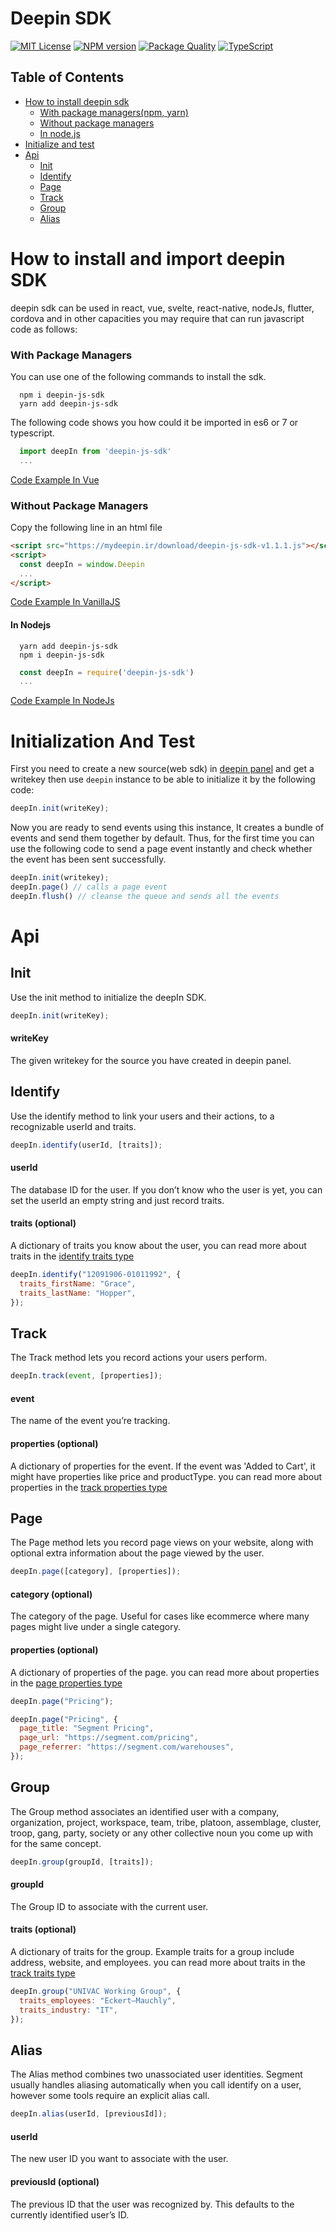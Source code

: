 # Deepin SDK

[![MIT License][license-image]][license-url]
[![NPM version][npm-version-image]][npm-url]
[![Package Quality][packagequality-image]][packagequality-url]
[![TypeScript](typescript-image)](https://typescriptlang.org)

## Table of Contents

- [How to install deepin sdk](#how-to-install-and-import-deepin-sdk)
  - [With package managers(npm, yarn)](#with-package-managers)
  - [Without package managers](#without-package-managers)
  - [In node.js](#in-nodejs)
- [Initialize and test]()
- [Api](#api)
  - [Init](#init)
  - [Identify](#identify)
  - [Page](#page)
  - [Track](#track)
  - [Group](#group)
  - [Alias](#alias)

# How to install and import deepin SDK

deepin sdk can be used in react, vue, svelte, react-native, nodeJs, flutter, cordova and in other capacities you may require that can run javascript code as follows:

### With Package Managers

You can use one of the following commands to install the sdk.

```shell
  npm i deepin-js-sdk
  yarn add deepin-js-sdk
```

The following code shows you how could it be imported in es6 or 7 or typescript.

```js
  import deepIn from 'deepin-js-sdk'
  ...
```

[Code Example In Vue](https://github.com/mydeepinir/SDK/blob/main/demos/es-demo/src/App.vue)

### Without Package Managers

Copy the following line in an html file

```html
<script src="https://mydeepin.ir/download/deepin-js-sdk-v1.1.1.js"></script>
<script>
  const deepIn = window.Deepin
  ...
</script>
```

[Code Example In VanillaJS](https://github.com/mydeepinir/SDK/blob/main/demos/umd-demo/index.html)

#### In Nodejs

```shell
  yarn add deepin-js-sdk
  npm i deepin-js-sdk
```

```js
  const deepIn = require('deepin-js-sdk')
  ...
```

[Code Example In NodeJs](https://github.com/mydeepinir/SDK/blob/main/demos/cjs-demo/index.ts)

# Initialization And Test

First you need to create a new source(web sdk) in [deepin panel](https://dash.mydeepin.ir) and get a writekey then use `deepin` instance to be able to initialize it by the following code:

```js
deepIn.init(writeKey);
```
Now you are ready to send events using this instance,
It creates a bundle of events and send them together by default. Thus, for the first time you can use the following code to send a page event instantly and check whether the event has been sent successfully.

```js
deepIn.init(writekey);
deepIn.page() // calls a page event
deepIn.flush() // cleanse the queue and sends all the events
```

# Api

## Init

Use the init method to initialize the deepIn SDK.

```js
deepIn.init(writeKey);
```

#### writeKey

The given writekey for the source you have created in deepin panel.

## Identify

Use the identify method to link your users and their actions, to a recognizable userId and traits.

```js
deepIn.identify(userId, [traits]);
```

#### userId

The database ID for the user. If you don’t know who the user is yet, you can set the userId an empty string and just record traits.

#### traits (optional)

A dictionary of traits you know about the user, you can read more about traits in the [identify traits type](/src/types/identify.ts)

```js
deepIn.identify("12091906-01011992", {
  traits_firstName: "Grace",
  traits_lastName: "Hopper",
});
```

## Track

The Track method lets you record actions your users perform.

```js
deepIn.track(event, [properties]);
```

#### event

The name of the event you’re tracking.

#### properties (optional)

A dictionary of properties for the event. If the event was 'Added to Cart', it might have properties like price and productType. you can read more about properties in the [track properties type](/src/types/track.ts)

## Page

The Page method lets you record page views on your website, along with optional extra information about the page viewed by the user.

```js
deepIn.page([category], [properties]);
```

#### category (optional)

The category of the page. Useful for cases like ecommerce where many pages might live under a single category.

#### properties (optional)

A dictionary of properties of the page. you can read more about properties in the [page properties type](/src/types/page.ts)

```js
deepIn.page("Pricing");
```

```js
deepIn.page("Pricing", {
  page_title: "Segment Pricing",
  page_url: "https://segment.com/pricing",
  page_referrer: "https://segment.com/warehouses",
});
```

## Group

The Group method associates an identified user with a company, organization, project, workspace, team, tribe, platoon, assemblage, cluster, troop, gang, party, society or any other collective noun you come up with for the same concept.

```js
deepIn.group(groupId, [traits]);
```

#### groupId

The Group ID to associate with the current user.

#### traits (optional)

A dictionary of traits for the group. Example traits for a group include address, website, and employees. you can read more about traits in the [track traits type](/src/types/group.ts)

```js
deepIn.group("UNIVAC Working Group", {
  traits_employees: "Eckert–Mauchly",
  traits_industry: "IT",
});
```

## Alias

The Alias method combines two unassociated user identities. Segment usually handles aliasing automatically when you call identify on a user, however some tools require an explicit alias call.

```js
deepIn.alias(userId, [previousId]);
```

#### userId

The new user ID you want to associate with the user.

#### previousId (optional)

The previous ID that the user was recognized by. This defaults to the currently identified user’s ID.

[license-image]: http://img.shields.io/badge/license-MIT-blue.svg?style=flat
[license-url]: LICENSE
[npm-url]: https://npmjs.com/package/deepin-js-sdk
[typescript-image]: https://badgen.net/badge/icon/typescript?icon=typescript&label
[npm-version-image]: http://img.shields.io/npm/v/deepin-js-sdk.svg?style=flat
[packagequality-image]: http://npm.packagequality.com/shield/deepin-js-sdk.svg
[packagequality-url]: http://packagequality.com/#?package=deepin-js-sdk
